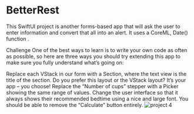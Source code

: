 # BetterRest
This SwiftUI project is another forms-based app that will ask the user to enter information and convert that all into an alert. It uses a CoreML, Date() function .

Challenge
One of the best ways to learn is to write your own code as often as possible, so here are three ways you should try extending this app to make sure you fully understand what’s going on:

Replace each VStack in our form with a Section, where the text view is the title of the section. Do you prefer this layout or the VStack layout? It’s your app – you choose!
Replace the “Number of cups” stepper with a Picker showing the same range of values.
Change the user interface so that it always shows their recommended bedtime using a nice and large font. You should be able to remove the “Calculate” button entirely.
![project 4](https://user-images.githubusercontent.com/52813885/115393679-ae6d5580-a201-11eb-80fc-848f060b2e7e.gif)

